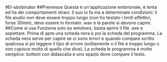 #El-sbobinator
##Premesse
Questa è un'applicazione embrionale, è lenta ed ha dei comportamenti strani. Il suo lo fa ma a determinate condizioni: il file aiudio non deve essere troppo lungo (non ho testato i limiti effettivi, forse 30min), deve essere in formato .wav e le parole si devono capire.
##Come si usa
Funziona solo su windows, basta aprire il file .exe e aspettare. Prima di apre una scheda nera e poi la scheda del programma. La scheda nera serve per capire se ci sono errori e quando compare scritto qualcosa si pò leggere il tipo di errore (solitamente o il file è troppo lungo o non capisce molto di quello che dice). La scheda le programma è molto semplice: bottoni con didascalia e uno spazio dove compare il testo.
